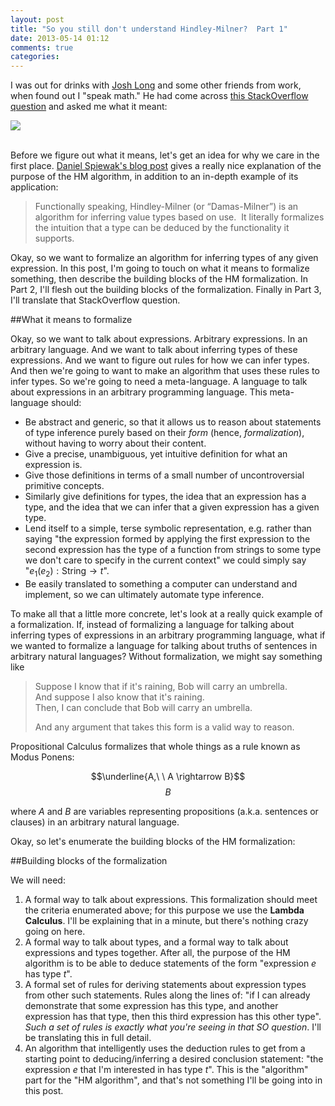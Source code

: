 ```yaml
---
layout: post
title: "So you still don't understand Hindley-Milner?  Part 1"
date: 2013-05-14 01:12
comments: true
categories: 
---
```


I was out for drinks with [Josh Long](https://twitter.com/starbuxman) and some other friends from work, when found out I "speak math."  He had come across [this StackOverflow question](http://stackoverflow.com/questions/12532552/what-part-of-milner-hindley-do-you-not-understand) and asked me what it meant:

![](http://i.stack.imgur.com/hZhjl.png)  
<br>

Before we figure out what it means, let's get an idea for why we care in the first place.  [Daniel Spiewak's blog post](http://www.codecommit.com/blog/scala/what-is-hindley-milner-and-why-is-it-cool) gives a really nice explanation of the purpose of the HM algorithm, in addition to an in-depth example of its application:

> Functionally speaking, Hindley-Milner (or “Damas-Milner”) is an algorithm for inferring value types based on use.  It literally formalizes the intuition that a type can be deduced by the functionality it supports.

Okay, so we want to formalize an algorithm for inferring types of any given expression.  In this post, I'm going to touch on what it means to formalize something, then describe the building blocks of the HM formalization.  In Part 2, I'll flesh out the building blocks of the formalization.  Finally in Part 3, I'll translate that StackOverflow question.  
<!--more-->

##What it means to formalize

Okay, so we want to talk about expressions.  Arbitrary expressions.  In an arbitrary language.  And we want to talk about inferring types of these expressions.  And we want to figure out rules for how we can infer types.  And then we're going to want to make an algorithm that uses these rules to infer types.  So we're going to need a meta-language.  A language to talk about expressions in an arbitrary programming language.  This meta-language should:

* Be abstract and generic, so that it allows us to reason about statements of type inference purely based on their *form* (hence, *formalization*), without having to worry about their content.
* Give a precise, unambiguous, yet intuitive definition for what an expression is.
* Give those definitions in terms of a small number of uncontroversial primitive concepts.
* Similarly give definitions for types, the idea that an expression has a type, and the idea that we can infer that a given expression has a given type.
* Lend itself to a simple, terse symbolic representation, e.g. rather than saying "the expression formed by applying the first expression to the second expression has the type of a function from strings to some type we don't care to specify in the current context" we could simply say "$e_1(e_2):\mathrm{String} \rightarrow t$".
* Be easily translated to something a computer can understand and implement, so we can ultimately automate type inference.

To make all that a little more concrete, let's look at a really quick example of a formalization.  If, instead of formalizing a language for talking about inferring types of expressions in an arbitrary programming language, what if we wanted to formalize a language for talking about truths of sentences in arbitrary natural languages?  Without formalization, we might say something like

> Suppose I know that if it's raining, Bob will carry an umbrella.  
> And suppose I also know that it's raining.  
> Then, I can conclude that Bob will carry an umbrella.  
> 
> And any argument that takes this form is a valid way to reason.

Propositional Calculus formalizes that whole things as a rule known as Modus Ponens:

$$\underline{A,\ \ A \rightarrow B}$$
$$B$$

where $A$ and $B$ are variables representing propositions (a.k.a. sentences or clauses) in an arbitrary natural language.  

Okay, so let's enumerate the building blocks of the HM formalization:  

##Building blocks of the formalization

We will need:

1. A formal way to talk about expressions.  This formalization should meet the criteria enumerated above; for this purpose we use the **Lambda Calculus**.  I'll be explaining that in a minute, but there's nothing crazy going on here.
1. A formal way to talk about types, and a formal way to talk about expressions and types together.  After all, the purpose of the HM algorithm is to be able to deduce statements of the form "expression $e$ has type $t$".
1. A formal set of rules for deriving statements about expression types from other such statements. Rules along the lines of: "if I can already demonstrate that some expression has this type, and another expression has that type, then this third expression has this other type".  *Such a set of rules is exactly what you're seeing in that SO question*.  I'll be translating this in full detail.
1. An algorithm that intelligently uses the deduction rules to get from a starting point to deducing/inferring a desired conclusion statement: "the expression $e$ that I'm interested in has type $t$".  This is the "algorithm" part for the "HM algorithm", and that's not something I'll be going into in this post.

